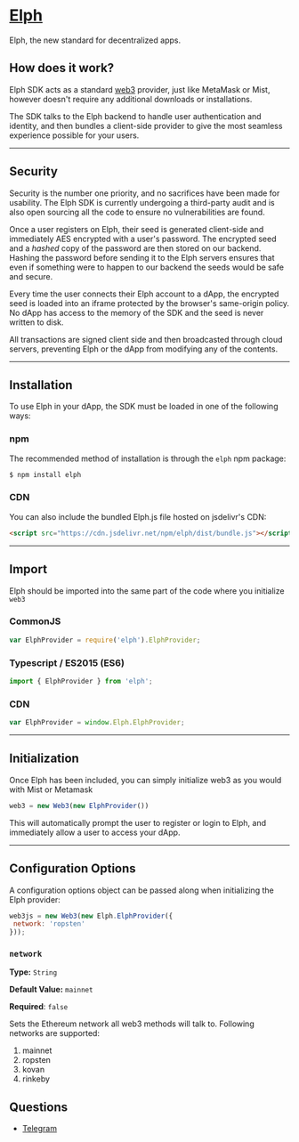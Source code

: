 # [Elph](https://elph.com)


Elph, the new standard for decentralized apps.

## How does it work?

Elph SDK acts as a standard [web3](https://github.com/ethereum/web3.js/) provider, just like MetaMask or Mist, however doesn't require any additional downloads or installations.

The SDK talks to the Elph backend to handle user authentication and identity, and then bundles a client-side provider to give the most seamless experience possible for your users.

<hr>

## Security
Security is the number one priority, and no sacrifices have been made for usability.  The Elph SDK is currently undergoing a third-party audit and is also open sourcing all the code to ensure no vulnerabilities are found.

Once a user registers on Elph, their seed is generated client-side and immediately AES encrypted with a user's password.  The encrypted seed and a _hashed_ copy of the password are then stored on our backend.  Hashing the password before sending it to the Elph servers ensures that even if something were to happen to our backend the seeds would be safe and secure.

Every time the user connects their Elph account to a dApp, the encrypted seed is loaded into an iframe protected by the browser's same-origin policy.  No dApp has access to the memory of the SDK and the seed is never written to disk.

All transactions are signed client side and then broadcasted through cloud servers, preventing Elph or the dApp from modifying any of the contents.

<hr>

## Installation

To use Elph in your dApp, the SDK must be loaded in one of the following ways:

### npm

The recommended method of installation is through the `elph` npm package:

```js
$ npm install elph
```

### CDN
You can also include the bundled Elph.js file hosted on jsdelivr's CDN:

```html
<script src="https://cdn.jsdelivr.net/npm/elph/dist/bundle.js"></script>
```

<hr>

## Import

Elph should be imported into the same part of the code where you initialize `web3`

### CommonJS
```js
var ElphProvider = require('elph').ElphProvider;
```

### Typescript / ES2015 (ES6)
```js
import { ElphProvider } from 'elph';
```

### CDN
```js
var ElphProvider = window.Elph.ElphProvider;
```

<hr>

## Initialization

Once Elph has been included, you can simply initialize web3 as you would with Mist or Metamask
```js
web3 = new Web3(new ElphProvider())
```

This will automatically prompt the user to register or login to Elph, and immediately allow a user to access your dApp.

<hr>

## Configuration Options

A configuration options object can be passed along when initializing the Elph provider:

```js
web3js = new Web3(new Elph.ElphProvider({
 network: 'ropsten'
}));
```

### ```network```
**Type:** `String`

**Default Value:**  `mainnet`

**Required**: ```false```

Sets the Ethereum network all web3 methods will talk to.  Following networks are supported:
1. mainnet
2. ropsten
3. kovan
4. rinkeby

## Questions

* [Telegram](http://t.me/elphnetwork)